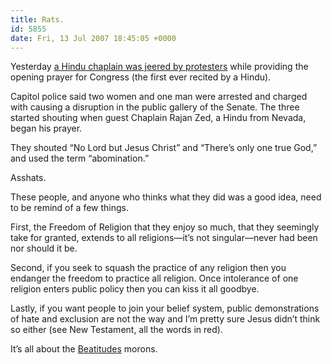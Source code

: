 ```yaml
---
title: Rats.
id: 5855
date: Fri, 13 Jul 2007 18:45:05 +0000
---
```


Yesterday [a Hindu chaplain was jeered by protesters](http://news.yahoo.com/s/nm/congress_usa_prayer_dc;_ylt=AsLCpnOrg5R37OkAq.trwwADW7oF) while providing the opening prayer for Congress (the first ever recited by a Hindu).



<div class="quote">Capitol police said two women and one man were arrested and charged with causing a disruption in the public gallery of the Senate. The three started shouting when guest Chaplain Rajan Zed, a Hindu from Nevada, began his prayer.  

They shouted “No Lord but Jesus Christ” and “There’s only one true God,” and used the term “abomination.”</div>Asshats.  

These people, and anyone who thinks what they did was a good idea, need to be remind of a few things.  

First, the Freedom of Religion that they enjoy so much, that they seemingly take for granted, extends to all religions—it’s not singular—never had been nor should it be.  

Second, if you seek to squash the practice of any religion then you endanger the freedom to practice all religion. Once intolerance of one religion enters public policy then you can kiss it all goodbye.  

Lastly, if you want people to join your belief system, public demonstrations of hate and exclusion are not the way and I’m pretty sure Jesus didn’t think so either (see New Testament, all the words in red).  

It’s all about the [Beatitudes](http://en.wikipedia.org/wiki/Beatitudes) morons.





